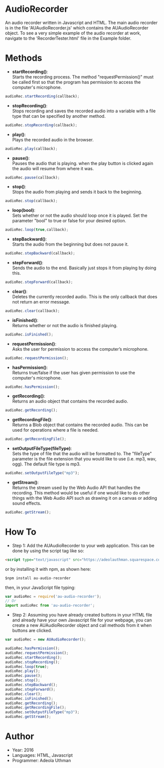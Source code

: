 # AudioRecorder

An audio recorder written in Javascript and HTML. The main audio recorder is in the file 'AUAudioRecorder.js' which contains the AUAudioRecorder object. To see a very simple example of the audio recorder at work, navigate to the 'RecorderTester.html' file in the Example folder.

# Methods
- **startRecording()**: <br>Starts the recording process. The method "requestPermission()" must be called first so that the program has permission to access the computer's microphone.
```javascript
audioRec.startRecording(callback);
```
- **stopRecording()**: <br>Stops recording and saves the recorded audio into a variable with a file type that can be specified by another method.
```javascript
audioRec.stopRecording(callback);
```
- **play()**: <br>Plays the recorded audio in the browser.
```javascript
audioRec.play(callback);
```
- **pause()**: <br>Pauses the audio that is playing. when the play button is clicked again the audio will resume from where it was.
```javascript
audioRec.pause(callback);
```
- **stop()**: <br>Stops the audio from playing and sends it back to the beginning.
```javascript
audioRec.stop(callback);
```
- **loop(bool)**: <br>Sets whether or not the audio should loop once it is played. Set the parameter "bool" to true or false for your desired option.
```javascript
audioRec.loop(true,callback);
```
- **stepBackward()**: <br>Starts the audio from the beginning but does not pause it.
```javascript
audioRec.stepBackward(callback);
```
- **stepForward()**: <br>Sends the audio to the end. Basically just stops it from playing by doing this.
```javascript
audioRec.stepForward(callback);
```
- **clear()**: <br>Deletes the currently recorded audio. This is the only callback that does not return an error message.
```javascript
audioRec.clear(callback);
```
- **isFinished()**: <br>Returns whether or not the audio is finished playing.
```javascript
audioRec.isFinished();
```
- **requestPermission()**: <br>Asks the user for permission to access the computer’s microphone. 
```javascript
audioRec.requestPermission();
```
- **hasPermission()**: <br>Returns true/false if the user has given permission to use the computer's microphone.
```javascript
audioRec.hasPermission();
```
- **getRecording()**: <br>Returns an audio object that contains the recorded audio.
```javascript
audioRec.getRecording();
```
- **getRecordingFile()**: <br>Returns a Blob object that contains the recorded audio. This can be used for operations where a file is needed.
```javascript
audioRec.getRecordingFile();
```
- **setOutputFileType(fileType)**: <br>Sets the type of file that the audio will be formatted to. The "fileType" parameter is the file extension that you would like to use (i.e. mp3, wav, ogg). The default file type is mp3.
```javascript
audioRec.setOutputFileType("mp3");
```
- **getStream()**: <br>Returns the stream used by the Web Audio API that handles the recording. This method would be useful if one would like to do other things with the Web Audio API such as drawing it on a canvas or adding sound effects.
```javascript
audioRec.getStream();
```


# How To
- Step 1: Add the AUAudioRecorder to your web application. This can be done by using the script tag like so:
```html
<script type="text/javascript" src="https://adeolauthman.squarespace.com/s/AUAudioRecorder.js"></script>
```
or by installing it with npm, as shown here:
```javascript
$npm install au-audio-recorder
```
then, in your JavaScript file typing:
```javascript
var audioRec = require('au-audio-recorder');
// Or
import audioRec from 'au-audio-recorder';
```
- Step 2: Assuming you have already created buttons in your HTML file and already have your own Javascript file for your webpage, you can create a new AUAudioRecorder object and call methods from it when buttons are clicked.
```javascript
var audioRec = new AUAudioRecorder();

audioRec.hasPermission();
audioRec.requestPermission();
audioRec.startRecording();
audioRec.stopRecording();
audioRec.loop(true);
audioRec.play();
audioRec.pause();
audioRec.stop();
audioRec.stepBackward();
audioRec.stepForward();
audioRec.clear();
audioRec.isFinished();
audioRec.getRecording();
audioRec.getRecordingFile();
audioRec.setOutputFileType("mp3");
audioRec.getStream();

```

# Author
- Year: 2016
- Languages: HTML, Javascript
- Programmer: Adeola Uthman
